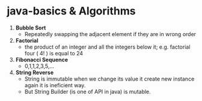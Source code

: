 # java-basics & Algorithms

1. **Bubble Sort**
    - Repeatedly swapping the adjacent element if they are in wrong order
2. **Factorial**
    - the product of an integer and all the integers below it; e.g. factorial four ( 4! ) is equal to 24
3. **Fibonacci Sequence**
    - 0,1,1,2,3,5,...
3. **String Reverse**
    - String is immutable when we change its value it create new instance again it is ineficient way.
    - But String Builder (is one of API in java) is mutable.
